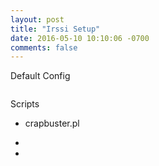 ```yaml
---
layout: post
title: "Irssi Setup"
date: 2016-05-10 10:10:06 -0700
comments: false
---
```

Default Config
```
```

Scripts

- crapbuster.pl

-

-
